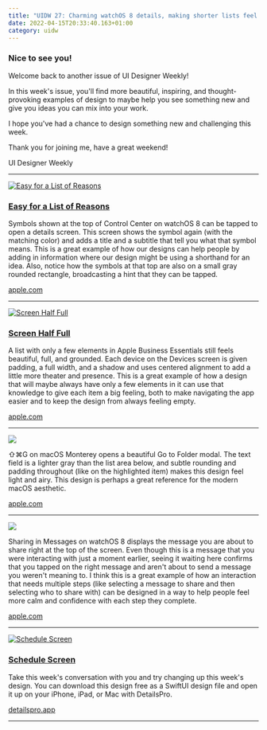 ```yaml
---
title: "UIDW 27: Charming watchOS 8 details, making shorter lists feel beautiful, and more."
date: 2022-04-15T20:33:40.163+01:00
category: uidw
---
```


### Nice to see you!

Welcome back to another issue of UI Designer Weekly!

In this week's issue, you'll find more beautiful, inspiring, and thought-provoking examples of design to maybe help you see something new and give you ideas you can mix into your work.

I hope you've had a chance to design something new and challenging this week.

Thank you for joining me, have a great weekend!

 UI Designer Weekly 

---

[![](https://assets.sahandnayebaziz.org/easy-for-a-list-of-reasons.jpeg "Easy for a List of Reasons")](https://cur.at/Qjp0bk8?m=web) 

### [Easy for a List of Reasons](https://cur.at/Qjp0bk8?m=web)

Symbols shown at the top of Control Center on watchOS 8 can be tapped to open a details screen. This screen shows the symbol again (with the matching color) and adds a title and a subtitle that tell you what that symbol means. This is a great example of how our designs can help people by adding in information where our design might be using a shorthand for an idea. Also, notice how the symbols at that top are also on a small gray rounded rectangle, broadcasting a hint that they can be tapped.

[apple.com](https://cur.at/Qjp0bk8?m=web) 

---

[![](https://assets.sahandnayebaziz.org/screen-half-full.jpeg "Screen Half Full")](https://cur.at/Kza99ou?m=web) 

### [Screen Half Full](https://cur.at/Kza99ou?m=web)

A list with only a few elements in Apple Business Essentials still feels beautiful, full, and grounded. Each device on the Devices screen is given padding, a full width, and a shadow and uses centered alignment to add a little more theater and presence. This is a great example of how a design that will maybe always have only a few elements in it can use that knowledge to give each item a big feeling, both to make navigating the app easier and to keep the design from always feeling empty.

[apple.com](https://cur.at/Kza99ou?m=web) 

---

[![](https://assets.sahandnayebaziz.org/.jpeg)](https://cur.at/LsE6GYX?m=web) 

⇧⌘G on macOS Monterey opens a beautiful Go to Folder modal. The text field is a lighter gray than the list area below, and subtle rounding and padding throughout (like on the highlighted item) makes this design feel light and airy. This design is perhaps a great reference for the modern macOS aesthetic.

[apple.com](https://cur.at/LsE6GYX?m=web) 

---

[![](https://assets.sahandnayebaziz.org/.jpeg)](https://cur.at/IMYpJp6?m=web) 

Sharing in Messages on watchOS 8 displays the message you are about to share right at the top of the screen. Even though this is a message that you were interacting with just a moment earlier, seeing it waiting here confirms that you tapped on the right message and aren't about to send a message you weren't meaning to. I think this is a great example of how an interaction that needs multiple steps (like selecting a message to share and then selecting who to share with) can be designed in a way to help people feel more calm and confidence with each step they complete.

[apple.com](https://cur.at/IMYpJp6?m=web) 

---

[![](https://assets.sahandnayebaziz.org/schedule-screen.jpeg "Schedule Screen")](https://cur.at/iwingH9?m=web) 

### [Schedule Screen](https://cur.at/iwingH9?m=web)

Take this week's conversation with you and try changing up this week's design. You can download this design free as a SwiftUI design file and open it up on your iPhone, iPad, or Mac with DetailsPro.

[detailspro.app](https://cur.at/iwingH9?m=web) 

---